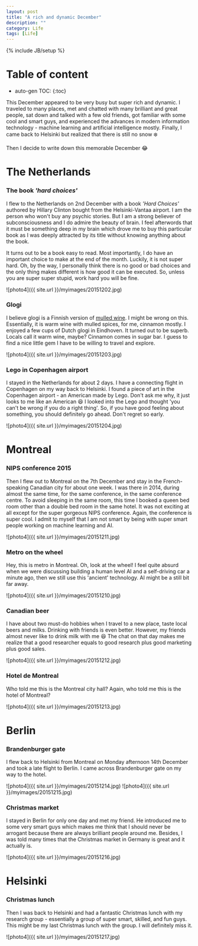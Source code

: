 ```yaml
---
layout: post
title: "A rich and dynamic December"
description: ""
category: Life
tags: [Life]
---
```

{% include JB/setup %}
<script type="text/javascript"
 src="http://cdn.mathjax.org/mathjax/latest/MathJax.js?config=TeX-AMS-MML_HTMLorMML">
</script>
 
# Table of content
* auto-gen TOC:
{:toc}

This December appeared to be very busy but super rich and dynamic. I traveled to many places, met and chatted with many brilliant and great people, sat down and talked with a few old friends, got familiar with some cool and smart guys, and experienced the advances in modern information technology - machine learning and artificial intelligence mostly. Finally, I came back to Helsinki but realized that there is still no snow :snowflake:

Then I decide to write down this memorable December :joy:

# The Netherlands 

### The book _'hard choices'_

I flew to the Netherlands on 2nd December with a book _'Hard Choices'_ authored by Hillary Clinton bought from the Helsinki-Vantaa airport. I am the person who won't buy any psychic stories. But I am a strong believer of subconsciousness and I do admire the beauty of brain. I feel afterwords that it must be something deep in my brain which drove me to buy this particular book as I was deeply attracted by its title without knowing anything about the book.

It turns out to be a book easy to read. Most importantly, I do have an important choice to make at the end of the month. Luckily, it is not super hard. Oh, by the way, I personally think there is no good or bad choices and the only thing makes different is how good it can be executed. So, unless you are super super stupid, work hard you will be fine.

![photo4]({{ site.url }}/myimages/20151202.jpg)

### Glogi

I believe glogi is a Finnish version of [mulled wine](https://en.wikipedia.org/wiki/Mulled_wine). I might be wrong on this. Essentially, it is warm wine with mulled spices, for me, cinnamon mostly. I enjoyed a few cups of Dutch glogi in Eindhoven. It turned out to be superb. Locals call it warm wine, maybe? Cinnamon comes in sugar bar. I guess to find a nice little gem I have to be willing to travel and explore. 

![photo4]({{ site.url }}/myimages/20151203.jpg)

### Lego in Copenhagen airport

I stayed in the Netherlands for about 2 days. I have a connecting flight in Copenhagen on my way back to Helsinki. I found a piece of art in the Copenhagen airport - an American made by Lego. Don't ask me why, it just looks to me like an American :laughing: I looked into the Lego and thought 'you can't be wrong if you do a right thing'. So, if you have good feeling about something, you should definitely go ahead. Don't regret so early.

![photo4]({{ site.url }}/myimages/20151204.jpg)

# Montreal

### NIPS conference 2015

Then I flew out to Montreal on the 7th December and stay in the French-speaking Canadian city for about one week. I was there in 2014, during almost the same time, for the same conference, in the same conference centre. To avoid sleeping in the same room, this time I booked a queen bed room other than a double bed room in the same hotel. It was not exciting at all except for the super gorgeous NIPS conference. Again, the conference is super cool. I admit to myself that I am not smart by being with super smart people working on machine learning and AI.

![photo4]({{ site.url }}/myimages/20151211.jpg)

### Metro on the wheel

Hey, this is metro in Montreal. Oh, look at the wheel! I feel quite absurd when we were discussing building a human level AI and a self-driving car a minute ago, then we still use this 'ancient' technology. AI might be a still bit far away.

![photo4]({{ site.url }}/myimages/20151210.jpg)

### Canadian beer

I have about two must-do hobbies when I travel to a new place, taste local beers and milks. Drinking with friends is even better. However, my friends almost never like to drink milk with me :laughing: The chat on that day makes me realize that a good researcher equals to good research plus good marketing plus good sales. 

![photo4]({{ site.url }}/myimages/20151212.jpg)

### Hotel de Montreal

Who told me this is the Montreal city hall? Again, who told me this is the hotel of Montreal?

![photo4]({{ site.url }}/myimages/20151213.jpg)

# Berlin

### Brandenburger gate

I flew back to Helsinki from Montreal on Monday afternoon 14th December and took a late flight to Berlin. I came across Brandenburger gate on my way to the hotel.

![photo4]({{ site.url }}/myimages/20151214.jpg)
![photo4]({{ site.url }}/myimages/20151215.jpg)

### Christmas market

I stayed in Berlin for only one day and met my friend. He introduced me to some very smart guys which makes me think that I should never be arrogant because there are always brilliant people around me. Besides, I was told many times that the Christmas market in Germany is great and it actually is. 

![photo4]({{ site.url }}/myimages/20151216.jpg)

# Helsinki

### Christmas lunch

Then I was back to Helsinki and had a fantastic Christmas lunch with my research group - essentially a group of super smart, skilled, and fun guys. This might be my last Christmas lunch with the group. I will definitely miss it.

![photo4]({{ site.url }}/myimages/20151217.jpg)


